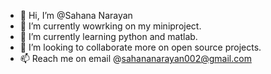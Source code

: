 - 👋 Hi, I’m @Sahana Narayan
- 👀 I’m currently wowrking on my miniproject.
- 🌱 I’m currently learning python and matlab.
- 💞️ I’m looking to collaborate more on open source projects.
- 📫 Reach me on email @sahananarayan002@gmail.com

<!---
Sahanasnarayan/Sahanasnarayan is a ✨ special ✨ repository because its `README.md` (this file) appears on your GitHub profile.
You can click the Preview link to take a look at your changes.
--->
